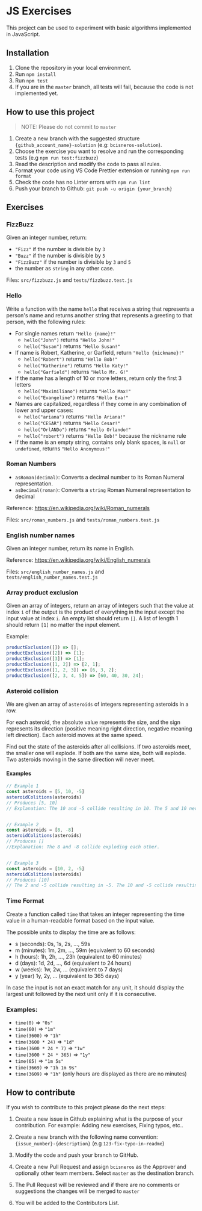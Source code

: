 # JS Exercises

This project can be used to experiment with basic algorithms implemented in JavaScript.

## Installation

1. Clone the repository in your local environment.
2. Run `npm install`
3. Run `npm test`
4. If you are in the `master` branch, all tests will fail, because the code is not implemented yet.

## How to use this project

> NOTE: Please do not commit to `master`

1. Create a new branch with the suggested structure `{github_account_name}-solution` (e.g: `bcisneros-solution`).
2. Choose the exercise you want to resolve and run the corresponding tests (e.g `npm run test:fizzbuzz`)
3. Read the description and modify the code to pass all rules.
4. Format your code using VS Code Prettier extension or running `npm run format`
5. Check the code has no Linter errors with `npm run lint`
6. Push your branch to Github: `git push -u origin {your_branch}`

## Exercises

### FizzBuzz

Given an integer number, return:

- `"Fizz"` if the number is divisible by `3`
- `"Buzz"` if the number is divisible by `5`
- `"FizzBuzz"` if the number is divisible by `3` and `5`
- the number as `string` in any other case.

Files: `src/fizzbuzz.js` and `tests/fizzbuzz.test.js`

### Hello

Write a function with the name `hello` that receives a string that represents a person's name and returns another string that represents a greeting to that person, with the following rules:

- For single names return `"Hello {name}!"`
  - `hello("John")` returns `"Hello John!"`
  - `hello("Susan")` returns `"Hello Susan!"`
- If name is Robert, Katherine, or Garfield, return `"Hello {nickname}!"`
  - `hello("Robert")` returns `"Hello Bob!"`
  - `hello("Katherine")` returns `"Hello Katy!"`
  - `hello("Garfield")` returns `"Hello Mr. G!"`
- If the name has a length of 10 or more letters, return only the first 3 letters
  - `hello("Maximiliano")` returns `"Hello Max!"`
  - `hello("Evangeline")` returns `"Hello Eva!"`
- Names are capitalized, regardless if they come in any combination of lower and upper cases:
  - `hello("ariana")` returns `"Hello Ariana!"`
  - `hello("CESAR")` returns `"Hello Cesar!"`
  - `hello("OrlANDo")` returns `"Hello Orlando!"`
  - `hello("robert")` returns `"Hello Bob!"` because the nickname rule
- If the name is an empty string, contains only blank spaces, is `null` or `undefined`, returns `"Hello Anonymous!"`

### Roman Numbers

- `asRoman(decimal)`: Converts a decimal number to its Roman Numeral representation.
- `asDecimal(roman)`: Converts a `string` Roman Numeral representation to decimal

Reference: https://en.wikipedia.org/wiki/Roman_numerals

Files: `src/roman_numbers.js` and `tests/roman_numbers.test.js`

### English number names

Given an integer number, return its name in English.

Reference: https://en.wikipedia.org/wiki/English_numerals

Files: `src/english_number_names.js` and `tests/english_number_names.test.js`

### Array product exclusion

Given an array of integers, return an array of integers such that the value at index `i` of the output is the product of everything in the input except the input value at index `i`.
An empty list should return `[]`.
A list of length 1 should return `[1]` no matter the input element.

Example:

```js
productExclusion([]) => [];
productExclusion([2]) => [1];
productExclusion([3]) => [1];
productExclusion([1, 2]) => [2, 1];
productExclusion([1, 2, 3]) => [6, 3, 2];
productExclusion([2, 3, 4, 5]) => [60, 40, 30, 24];
```

### Asteroid collision

We are given an array of `asteroids` of integers representing asteroids in a row.

For each asteroid, the absolute value represents the size, and the sign represents its direction (positive meaning right direction, negative meaning left direction). Each asteroid moves at the same speed.

Find out the state of the asteroids after all collisions. If two asteroids meet, the smaller one will explode. If both are the same size, both will explode. Two asteroids moving in the same direction will never meet.

#### Examples

```js
// Example 1
const asteroids = [5, 10, -5]
asteroidColitions(asteroids)
// Produces [5, 10]
// Explanation: The 10 and -5 collide resulting in 10. The 5 and 10 never collide.


// Example 2
const asteroids = [8, -8]
asteroidColitions(asteroids)
// Produces []
//Explanation: The 8 and -8 collide exploding each other.


// Example 3
const asteroids = [10, 2, -5]
asteroidColitions(asteroids)
// Produces [10]
// The 2 and -5 collide resulting in -5. The 10 and -5 collide resulting in 10.

```

### Time Format

Create a function called `time` that takes an integer representing the time value in a human-readable format based on the input value.

The possible units to display the time are as follows:

- s (seconds): 0s, 1s, 2s, ..., 59s
- m (minutes): 1m, 2m, ..., 59m (equivalent to 60 seconds)
- h (hours): 1h, 2h, ..., 23h (equivalent to 60 minutes)
- d (days): 1d, 2d, ..., 6d (equivalent to 24 hours)
- w (weeks): 1w, 2w, ... (equivalent to 7 days)
- y (year) 1y, 2y, ... (equivalent to 365 days)

In case the input is not an exact match for any unit, it should display the largest unit followed by the next unit only if it is consecutive.

### Examples:

- `time(0)` => `"0s"`
- `time(60)` => `"1m"`
- `time(3600)` => `"1h"`
- `time(3600 * 24)` => `"1d"`
- `time(3600 * 24 * 7)` => `"1w"`
- `time(3600 * 24 * 365)` => `"1y"`
- `time(65)` => `"1m 5s"`
- `time(3669)` => `"1h 1m 9s"`
- `time(3609)` => `"1h"` (only hours are displayed as there are no minutes)

## How to contribute

If you wish to contribute to this project please do the next steps:

1. Create a new issue in Github explaining what is the purpose of your contribution. For example: Adding new exercises, Fixing typos, etc..

2. Create a new branch with the following name convention: `{issue_number}-{description}` (e.g `123-fix-typo-in-readme`)

3. Modify the code and push your branch to GitHub.

4. Create a new Pull Request and assign `bcisneros` as the Approver and optionally other team members. Select `master` as the destination branch.

5. The Pull Request will be reviewed and if there are no comments or suggestions the changes will be merged to `master`

6. You will be added to the Contributors List.
